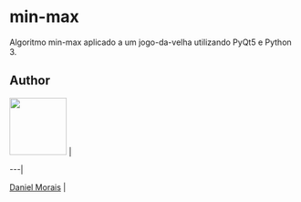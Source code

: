 # min-max
Algoritmo min-max aplicado a um jogo-da-velha utilizando PyQt5 e Python 3.

## Author



[<img src="https://avatars2.githubusercontent.com/u/17677199?s=460&v=4" width="100"/>](https://github.com/danielsmorais) |

---|

[Daniel Morais](https://github.com/danielsmorais) |
